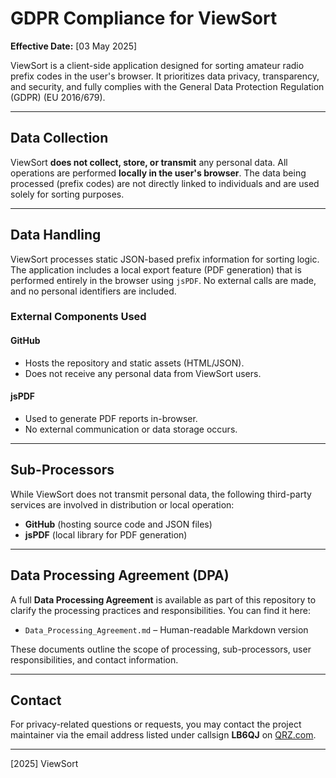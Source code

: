 # GDPR Compliance for ViewSort

**Effective Date:** [03 May 2025]

ViewSort is a client-side application designed for sorting amateur radio prefix codes in the user's browser. It prioritizes data privacy, transparency, and security, and fully complies with the General Data Protection Regulation (GDPR) (EU 2016/679).

---

## Data Collection

ViewSort **does not collect, store, or transmit** any personal data. All operations are performed **locally in the user's browser**. The data being processed (prefix codes) are not directly linked to individuals and are used solely for sorting purposes.

---

## Data Handling

ViewSort processes static JSON-based prefix information for sorting logic. The application includes a local export feature (PDF generation) that is performed entirely in the browser using `jsPDF`. No external calls are made, and no personal identifiers are included.

### External Components Used

#### GitHub
- Hosts the repository and static assets (HTML/JSON).
- Does not receive any personal data from ViewSort users.

#### jsPDF
- Used to generate PDF reports in-browser.
- No external communication or data storage occurs.

---

## Sub-Processors

While ViewSort does not transmit personal data, the following third-party services are involved in distribution or local operation:

- **GitHub** (hosting source code and JSON files)
- **jsPDF** (local library for PDF generation)

---

## Data Processing Agreement (DPA)

A full **Data Processing Agreement** is available as part of this repository to clarify the processing practices and responsibilities. You can find it here:

- `Data_Processing_Agreement.md` – Human-readable Markdown version

These documents outline the scope of processing, sub-processors, user responsibilities, and contact information.

---

## Contact

For privacy-related questions or requests, you may contact the project maintainer via the email address listed under callsign **LB6QJ** on [QRZ.com](https://www.qrz.com/).

---

[2025] ViewSort

